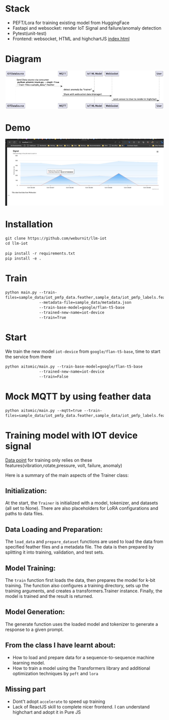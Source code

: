 # Stack
* PEFT/Lora for training existing model from HuggingFace
* Fastapi and websocket: render IoT Signal and failure/anomaly detection
* Pytest(unit-test)
* Frontend: websocket, HTML and highchartJS [index.html](aitomic%2Findex.html)
# Diagram

![Flow](./flow.png)

# Demo

![High Chart IoT Signal](./demo.png)

# Installation
```shell
git clone https://github.com/weburnit/llm-iot
cd llm-iot

pip install -r requirements.txt
pip install -e .
```
# Train

```shell
python main.py --train-files=sample_data/iot_pmfp_data.feather,sample_data/iot_pmfp_labels.feather
               --metadata-file=sample_data/metadata.json
               --train-base-model=google/flan-t5-base
               --trained-new-name=iot-device
               --train=True
```

# Start

We train the new model `iot-device` from `google/flan-t5-base`, time to start the service from there

```shell
python aitomic/main.py --train-base-model=google/flan-t5-base
               --trained-new-name=iot-device
               --train=False
```

# Mock MQTT by using feather data

```shell
python aitomic/main.py --mqtt=true --train-files=sample_data/iot_pmfp_data.feather,sample_data/iot_pmfp_labels.feather
```

# Training model with IOT device signal

[Data point](sample_data) for training only relies on these features(vibration,rotate,pressure, volt, failure, anomaly)

Here is a summary of the main aspects of the Trainer class:

## Initialization:

At the start, the `Trainer` is initialized with a model, tokenizer, and datasets (all set to None). There are also
placeholders for LoRA configurations and paths to data files.

## Data Loading and Preparation:

The `load_data` and `prepare_dataset` functions are used to load the data from specified feather files and a metadata
file. The data is then prepared by splitting it into training, validation, and test sets.

## Model Training:

The `train` function first loads the data, then prepares the model for k-bit training. The function also configures a
training directory, sets up the training arguments, and creates a transformers.Trainer instance. Finally, the model is
trained and the result is returned.

## Model Generation:

The generate function uses the loaded model and tokenizer to generate a response to a given prompt.

## From the class I have learnt about:

* How to load and prepare data for a sequence-to-sequence machine learning model.
* How to train a model using the Transformers library and additional optimization techniques by `peft` and `lora`

## Missing part

* Dont't adopt `accelerate` to speed up training
* Lack of ReactJS skill to complete nicer frontend. I can understand highchart and adopt it in Pure JS
